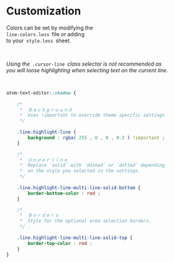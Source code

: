 
# Customization

Colors can be set by modifying the  
`line-colors.less`  file or adding  
to your  `style.less`  sheet.

<br>

*Using the  `.cursor-line`  class selector is not recommended as  
you will loose highlighting when selecting text on the current line.*

<br>

```scss
atom-text-editor::shadow {
    
    /*
     *  Ｂａｃｋｇｒｏｕｎｄ
     *  Uses !important to override theme specific settings
     */
    
    .line.highlight-line {
        background : rgba( 255 , 0 , 0 , 0.3 ) !important ;
    }

    /*
     *  Ｕｎｄｅｒｌｉｎｅ
     *  Replace `solid` with `dashed` or `dotted` depending
     *  on the style you selected in the settings.
     */
    
    .line.highlight-line-multi-line-solid-bottom {
        border-bottom-color : red ;
    }

    /*
     *  Ｂｏｒｄｅｒｓ
     *  Style for the optional area selection borders.
     */
    
    .line.highlight-line-multi-line-solid-top {
        border-top-color : red ;
    }
}
```

<br>
